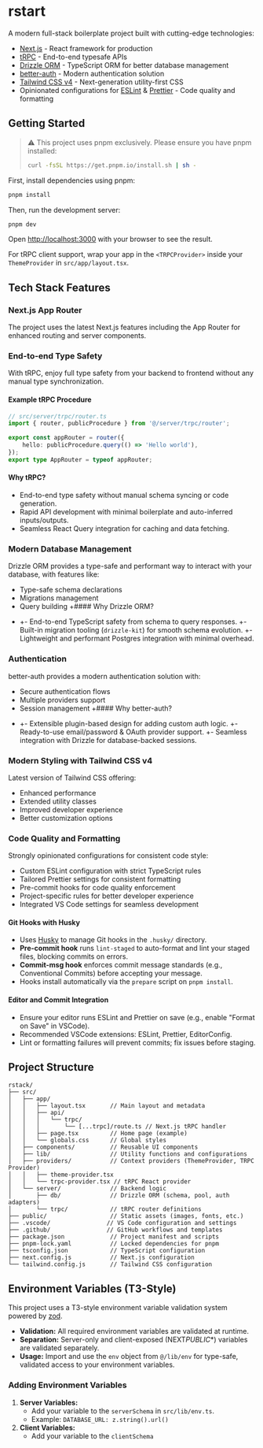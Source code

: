# rstart

A modern full-stack boilerplate project built with cutting-edge technologies:

- [Next.js](https://nextjs.org) - React framework for production
- [tRPC](https://trpc.io) - End-to-end typesafe APIs
- [Drizzle ORM](https://orm.drizzle.team) - TypeScript ORM for better database management
- [better-auth](https://better-auth.dev) - Modern authentication solution
- [Tailwind CSS v4](https://tailwindcss.com) - Next-generation utility-first CSS
- Opinionated configurations for [ESLint](https://eslint.org) & [Prettier](https://prettier.io) - Code quality and formatting

## Getting Started

> ⚠️ This project uses pnpm exclusively. Please ensure you have pnpm installed:
>
> ```bash
> curl -fsSL https://get.pnpm.io/install.sh | sh -
> ```

First, install dependencies using pnpm:

```bash
pnpm install
```

Then, run the development server:

```bash
pnpm dev
```

Open [http://localhost:3000](http://localhost:3000) with your browser to see the result.

For tRPC client support, wrap your app in the `<TRPCProvider>` inside your `ThemeProvider` in `src/app/layout.tsx`.

## Tech Stack Features

### Next.js App Router

The project uses the latest Next.js features including the App Router for enhanced routing and server components.

### End-to-end Type Safety

With tRPC, enjoy full type safety from your backend to frontend without any manual type synchronization.

#### Example tRPC Procedure

```ts
// src/server/trpc/router.ts
import { router, publicProcedure } from '@/server/trpc/router';

export const appRouter = router({
    hello: publicProcedure.query(() => 'Hello world'),
});
export type AppRouter = typeof appRouter;
```

#### Why tRPC?

- End-to-end type safety without manual schema syncing or code generation.
- Rapid API development with minimal boilerplate and auto-inferred inputs/outputs.
- Seamless React Query integration for caching and data fetching.

### Modern Database Management

Drizzle ORM provides a type-safe and performant way to interact with your database, with features like:

- Type-safe schema declarations
- Migrations management
- Query building
  +#### Why Drizzle ORM?

* +- End-to-end TypeScript safety from schema to query responses.
  +- Built-in migration tooling (`drizzle-kit`) for smooth schema evolution.
  +- Lightweight and performant Postgres integration with minimal overhead.

### Authentication

better-auth provides a modern authentication solution with:

- Secure authentication flows
- Multiple providers support
- Session management
  +#### Why better-auth?

* +- Extensible plugin-based design for adding custom auth logic.
  +- Ready-to-use email/password & OAuth provider support.
  +- Seamless integration with Drizzle for database-backed sessions.

### Modern Styling with Tailwind CSS v4

Latest version of Tailwind CSS offering:

- Enhanced performance
- Extended utility classes
- Improved developer experience
- Better customization options

### Code Quality and Formatting

Strongly opinionated configurations for consistent code style:

- Custom ESLint configuration with strict TypeScript rules
- Tailored Prettier settings for consistent formatting
- Pre-commit hooks for code quality enforcement
- Project-specific rules for better developer experience
- Integrated VS Code settings for seamless development

#### Git Hooks with Husky

- Uses [Husky](https://typicode.github.io/husky) to manage Git hooks in the `.husky/` directory.
- **Pre-commit hook** runs `lint-staged` to auto-format and lint your staged files, blocking commits on errors.
- **Commit-msg hook** enforces commit message standards (e.g., Conventional Commits) before accepting your message.
- Hooks install automatically via the `prepare` script on `pnpm install`.

#### Editor and Commit Integration

- Ensure your editor runs ESLint and Prettier on save (e.g., enable "Format on Save" in VSCode).
- Recommended VSCode extensions: ESLint, Prettier, EditorConfig.
- Lint or formatting failures will prevent commits; fix issues before staging.

## Project Structure

```plaintext
rstack/
├── src/
│   ├── app/
│   │   ├── layout.tsx       // Main layout and metadata
│   │   ├── api/
│   │   │   └── trpc/
│   │   │       └── [...trpc]/route.ts // Next.js tRPC handler
│   │   ├── page.tsx         // Home page (example)
│   │   └── globals.css      // Global styles
│   ├── components/          // Reusable UI components
│   ├── lib/                 // Utility functions and configurations
│   ├── providers/           // Context providers (ThemeProvider, TRPC Provider)
│   │   ├── theme-provider.tsx
│   │   └── trpc-provider.tsx // tRPC React provider
│   └── server/              // Backend logic
│       ├── db/              // Drizzle ORM (schema, pool, auth adapters)
│       └── trpc/            // tRPC router definitions
├── public/                  // Static assets (images, fonts, etc.)
├── .vscode/                // VS Code configuration and settings
├── .github/                // GitHub workflows and templates
├── package.json             // Project manifest and scripts
├── pnpm-lock.yaml           // Locked dependencies for pnpm
├── tsconfig.json            // TypeScript configuration
├── next.config.js           // Next.js configuration
└── tailwind.config.js       // Tailwind CSS configuration
```

## Environment Variables (T3-Style)

This project uses a T3-style environment variable validation system powered by [zod](https://zod.dev/).

- **Validation:** All required environment variables are validated at runtime.
- **Separation:** Server-only and client-exposed (NEXT*PUBLIC*\*) variables are validated separately.
- **Usage:** Import and use the `env` object from `@/lib/env` for type-safe, validated access to your environment variables.

### Adding Environment Variables

1. **Server Variables:**
    - Add your variable to the `serverSchema` in `src/lib/env.ts`.
    - Example: `DATABASE_URL: z.string().url()`
2. **Client Variables:**
    - Add your variable to the `clientSchema`
